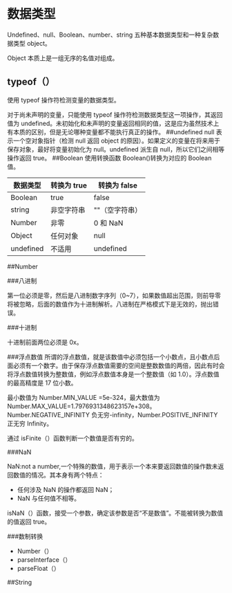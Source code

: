 # 数据类型

Undefined、null、Boolean、number、string 五种基本数据类型和一种复杂数据类型 object。

Object 本质上是一组无序的名值对组成。

## typeof（）

使用 typeof 操作符检测变量的数据类型。

对于尚未声明的变量，只能使用 typeof 操作符检测数据类型这一项操作，其返回值为 undefined。未初始化和未声明的变量返回相同的值，这是应为虽然技术上有本质的区别，但是无论哪种变量都不能执行真正的操作。
##undefined
null 表示一个空对象指针（检测 null 返回 object 的原因）。如果定义的变量在将来用于保存对象，最好将变量初始化为 null。undefined 派生自 null，所以它们之间相等操作返回 true。
##Boolean
使用转换函数 Boolean()转换为对应的 Boolean 值。

| 数据类型  | 转换为 true | 转换为 false   |
| --------- | ----------- | -------------- |
| Boolean   | true        | false          |
| string    | 非空字符串  | ""（空字符串） |
| Number    | 非零        | 0 和 NaN       |
| Object    | 任何对象    | null           |
| undefined | 不适用      | undefined      |

##Number

###八进制

第一位必须是零，然后是八进制数字序列（0~7），如果数值超出范围，则前导零将被忽略，后面的数值作为十进制解析。八进制在严格模式下是无效的，抛出错误。

###十进制

十进制前面两位必须是 0x。

###浮点数值
所谓的浮点数值，就是该数值中必须包括一个小数点，且小数点后面必须有一个数字。由于保存浮点数值需要的空间是整数数值的两倍，因此有时会将浮点数值转换为整数值，例如浮点数值本身是一个整数值（如 1.0）。浮点数值的最高精度是 17 位小数。

最小数值为 Number.MIN_VALUE =5e-324，最大数值为 Number.MAX_VALUE=1.7976931348623157e+308。Number.NEGATIVE_INFINITY 负无穷-infinity，Number.POSITIVE_INFINITY 正无穷 Infinity。

通过 isFinite（）函数判断一个数值是否有穷的。

###NaN

NaN:not a number,一个特殊的数值，用于表示一个本来要返回数值的操作数未返回数值的情况。其本身有两个特点：

- 任何涉及 NaN 的操作都返回 NaN；
- NaN 与任何值不相等。

isNaN（）函数，接受一个参数，确定该参数是否“不是数值”。不能被转换为数值的值返回 true。

###数制转换

- Number（）
- parseInterface（）
- parseFloat（）

##String
